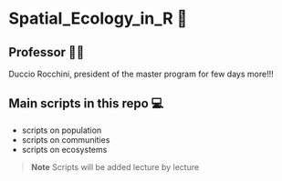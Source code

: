 # Spatial_Ecology_in_R 🥀

## Professor 🧑‍🔬
Duccio Rocchini, president of the master program for few days more!!!

## Main scripts in this repo 💻
+ scripts on population
+ scripts on communities
+ scripts on ecosystems

> **Note**
> Scripts will be added lecture by lecture 
